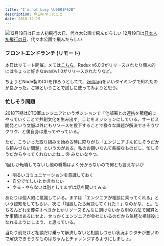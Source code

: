 ```yaml
---
title: "I’m not busy \U0001F62B"
description: 今日のやったこと
date: 2018-12-19
---
```


![12月19日は[日本人初飛行の日](http://www.nnh.to/12/19.html)、代々木公園で飛んだらしい](https://cdn-images-1.medium.com/max/800/1*2v0utWukR-FNlopmvRy78A.png)
12月19日は[日本人初飛行の日](http://www.nnh.to/12/19.html)、代々木公園で飛んだらしい

### フロントエンドランチ (リモート)

本日はリモート開催。メモは[こちら](https://scrapbox.io/mediba/%E3%83%95%E3%83%AD%E3%83%B3%E3%83%88%E3%82%A8%E3%83%B3%E3%83%89%E3%83%A9%E3%83%B3%E3%83%81_28)。Redux v6.0.0がリリースされたり個人的にはちょっと好きなavaのv1.0がリリースされたりなど。

ちょうどNode製のCLIを作ろうとしてて、[zeit/arg](https://github.com/zeit/arg)をいいタイミングで知れたのが良かった。ご縁ということで試しに使ってみようと思う。

### 忙しそう問題

2018下期はCTO室エンジニアというポジションで「他部署との連携を積極的にやっていくことで共創文化を生み出す」ことをミッションにしている。サービス開発という文脈以外にもリソースを投下することで様々な課題が解決できそうワクワク、と僕自身は思ってやっている。

ただ、こういった取り組みを始める時に陥りがち「エンジニアさん忙しそうだから頼みづらい問題」というのがある。私のお願いなんて些細なものだし、忙しそうだからやってくれないよね… 😢 みたいなやつ。

1回しか転職してないし他の職場はよく分からないので何とも言えないが

- 明るいコミュニケーションを意識しておく
- 自分で忙しいとか言わない
- やる・やらないは別としてまずは話を聞いてみる

あたりは個人的に意識している。まずは「エンジニアが相談に乗ってくれる」という認知をしてもらい、次に「相談したら解決してくれた！」なのかな、と。もちろんどれを優先すべきかとかリソースそんなに割けないから別の方法で回避とか事情はあるにせよ、せっかくエンジニアが会社にいるのだから気軽な相談役になれるようにしよう、と思っている。

当たり前だけど相談だけ乗って解決しないと相談しづらい状況よりタチが悪いので解決できそうなものはちゃんとチャレンジするようにしましょ。
